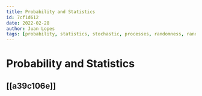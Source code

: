 ```yaml
---
title: Probability and Statistics
id: 7cf1d612
date: 2022-02-28
author: Juan Lopes
tags: [probability, statistics, stochastic, processes, randomness, random, math]
---
```


# Probability and Statistics

## [[a39c106e]]

